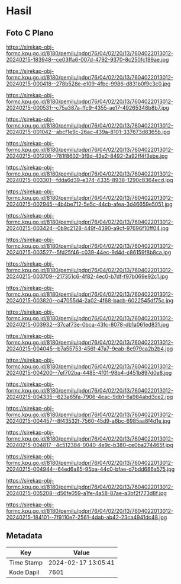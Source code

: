 # Hasil

## Foto C Plano

https://sirekap-obj-formc.kpu.go.id/8180/pemilu/pdpr/76/04/02/20/13/7604022013012-20240215-183948--ce03ffa6-007d-4792-9370-8c250fc199ae.jpg

https://sirekap-obj-formc.kpu.go.id/8180/pemilu/pdpr/76/04/02/20/13/7604022013012-20240215-000418--278b528e-e109-4fbc-9986-d831b0f9c3c0.jpg

https://sirekap-obj-formc.kpu.go.id/8180/pemilu/pdpr/76/04/02/20/13/7604022013012-20240215-000531--c75a387a-ffc9-4355-ae17-49265348b8b7.jpg

https://sirekap-obj-formc.kpu.go.id/8180/pemilu/pdpr/76/04/02/20/13/7604022013012-20240215-001042--abcf1e9c-26ac-439a-8101-337673d8365b.jpg

https://sirekap-obj-formc.kpu.go.id/8180/pemilu/pdpr/76/04/02/20/13/7604022013012-20240215-001206--781f8602-3f9d-43e2-8492-2a92ff4f3ebe.jpg

https://sirekap-obj-formc.kpu.go.id/8180/pemilu/pdpr/76/04/02/20/13/7604022013012-20240215-003301--fdda6d39-e374-4335-8938-1290c8364ecd.jpg

https://sirekap-obj-formc.kpu.go.id/8180/pemilu/pdpr/76/04/02/20/13/7604022013012-20240215-002945--4b4be712-5e5c-44cb-afea-3d46659e5051.jpg

https://sirekap-obj-formc.kpu.go.id/8180/pemilu/pdpr/76/04/02/20/13/7604022013012-20240215-003424--0b9c2128-449f-4390-a9cf-97696f10ff04.jpg

https://sirekap-obj-formc.kpu.go.id/8180/pemilu/pdpr/76/04/02/20/13/7604022013012-20240215-003527--5fd25f46-c039-44ec-9d4d-c86159f8b8ca.jpg

https://sirekap-obj-formc.kpu.go.id/8180/pemilu/pdpr/76/04/02/20/13/7604022013012-20240215-003709--217351c6-4f82-4ec0-b7df-f97b069e92c1.jpg

https://sirekap-obj-formc.kpu.go.id/8180/pemilu/pdpr/76/04/02/20/13/7604022013012-20240215-003820--c47055d4-2a02-4f68-bacb-6022545df75c.jpg

https://sirekap-obj-formc.kpu.go.id/8180/pemilu/pdpr/76/04/02/20/13/7604022013012-20240215-003932--37caf73e-0bca-43fc-8078-db1a061ed831.jpg

https://sirekap-obj-formc.kpu.go.id/8180/pemilu/pdpr/76/04/02/20/13/7604022013012-20240215-004045--b7a55753-456f-47a7-9eab-8e979ca2b2b4.jpg

https://sirekap-obj-formc.kpu.go.id/8180/pemilu/pdpr/76/04/02/20/13/7604022013012-20240215-004200--7ef702ba-4485-4f01-98b4-d451b897d0e8.jpg

https://sirekap-obj-formc.kpu.go.id/8180/pemilu/pdpr/76/04/02/20/13/7604022013012-20240215-004335--623a65fa-7906-4eac-9db1-6a984abd3ce2.jpg

https://sirekap-obj-formc.kpu.go.id/8180/pemilu/pdpr/76/04/02/20/13/7604022013012-20240215-004457--8f43532f-7560-45d9-a6bc-6985aa8f4d1e.jpg

https://sirekap-obj-formc.kpu.go.id/8180/pemilu/pdpr/76/04/02/20/13/7604022013012-20240215-004817--4c512384-0040-4e9c-b380-ce0ba274465f.jpg

https://sirekap-obj-formc.kpu.go.id/8180/pemilu/pdpr/76/04/02/20/13/7604022013012-20240215-004944--64ed6a85-95ba-44c0-bfae-d7bdd686a575.jpg

https://sirekap-obj-formc.kpu.go.id/8180/pemilu/pdpr/76/04/02/20/13/7604022013012-20240215-005208--d56fe059-a1fe-4a58-87ae-a3bf2f773d8f.jpg

https://sirekap-obj-formc.kpu.go.id/8180/pemilu/pdpr/76/04/02/20/13/7604022013012-20240215-184101--7f9110e7-2561-4dab-ab42-23ca4941dc48.jpg


## Metadata

| Key        | Value               |
| ---------- | ------------------- |
| Time Stamp | 2024-02-17 13:05:41 |
| Kode Dapil | 7601                |



